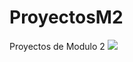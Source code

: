 # ProyectosM2
Proyectos de Modulo 2
![](https://www.ecured.cu/images/thumb/8/8a/0_3.gif/260px-0_3.gif)
